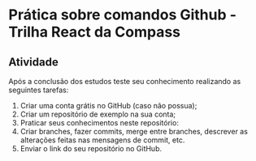 # Prática sobre comandos Github - Trilha React da Compass

## Atividade

Após a conclusão dos estudos teste seu conhecimento realizando as seguintes tarefas:

1. Criar uma conta grátis no GitHub (caso não possua);
2. Criar um repositório de exemplo na sua conta;
3. Praticar seus conhecimentos neste repositório:
4. Criar branches, fazer commits, merge entre branches, descrever as alterações feitas nas mensagens de commit, etc.
5. Enviar o link do seu repositório no GitHub.
